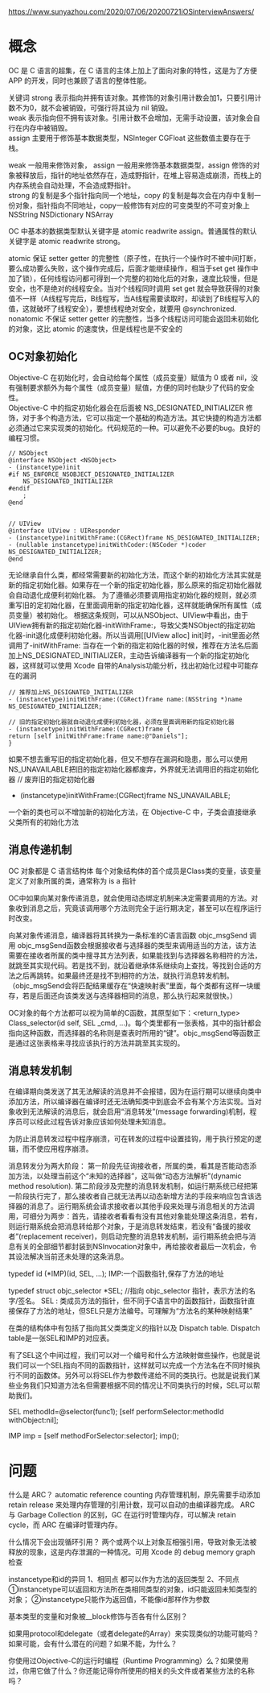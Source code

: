 





https://www.sunyazhou.com/2020/07/06/20200721iOSinterviewAnswers/




# 概念  


OC 是 C 语言的超集，在 C 语言的主体上加上了面向对象的特性，这是为了方便 APP 的开发，同时也兼顾了语言的整体性能。  


关键词
strong 表示指向并拥有该对象。其修饰的对象引用计数会加1，只要引用计数不为0，就不会被销毁，可强行将其设为 nil 销毁。  
weak 表示指向但不拥有该对象。引用计数不会增加，无需手动设置，该对象会自行在内存中被销毁。  
assign 主要用于修饰基本数据类型，NSInteger CGFloat 这些数值主要存在于栈。  

weak 一般用来修饰对象， assign 一般用来修饰基本数据类型，assign 修饰的对象被释放后，指针的地址依然存在，造成野指针，在堆上容易造成崩溃，而栈上的内存系统会自动处理，不会造成野指针。  
strong 的复制是多个指针指向同一个地址，copy 的复制是每次会在内存中复制一份对象，指针指向不同地址，copy一般修饰有对应的可变类型的不可变对象上 NSString NSDictionary NSArray 

OC 中基本的数据类型默认关键字是 atomic readwrite assign。普通属性的默认关键字是 atomic readwrite strong。


atomic 保证 setter getter 的完整性（原子性，在执行一个操作时不被中间打断，要么成功要么失败，这个操作完成后，后面才能继续操作，相当于set get 操作中加了锁），任何线程访问都可得到一个完整的初始化后的对象，速度比较慢，但是安全，也不是绝对的线程安全。当对个线程同时调用 set get 就会导致获得的对象值不一样（A线程写完后，B线程写，当A线程需要读取时，却读到了B线程写入的值，这就破坏了线程安全），要想线程绝对安全，就要用 @synchronized.
nonatomic 不保证 setter getter 的完整性，当多个线程访问可能会返回未初始化的对象，这比 atomic 的速度快，但是线程也是不安全的
	




## OC对象初始化  
Objective-C 在初始化时，会自动给每个属性（成员变量）赋值为 0 或者 nil，没有强制要求额外为每个属性（成员变量）赋值，方便的同时也缺少了代码的安全性。  
Objective-C 中的指定初始化器会在后面被 NS_DESIGNATED_INITIALIZER 修饰，对于多个构造方法，它可以指定一个基础的构造方法。其它快捷的构造方法都必须通过它来实现类的初始化。代码规范的一种。可以避免不必要的bug。良好的编程习惯。  
```
// NSObject
@interface NSObject <NSObject>
- (instancetype)init
#if NS_ENFORCE_NSOBJECT_DESIGNATED_INITIALIZER
    NS_DESIGNATED_INITIALIZER
#endif
    ;
@end
  
  
// UIView
@interface UIView : UIResponder
- (instancetype)initWithFrame:(CGRect)frame NS_DESIGNATED_INITIALIZER;
- (nullable instancetype)initWithCoder:(NSCoder *)coder NS_DESIGNATED_INITIALIZER;
@end
```


无论继承自什么类，都经常需要新的初始化方法，而这个新的初始化方法其实就是新的指定初始化器。如果存在一个新的指定初始化器，那么原来的指定初始化器就会自动退化成便利初始化器。
为了遵循必须要调用指定初始化器的规则，就必须重写旧的定初始化器，在里面调用新的指定初始化器，这样就能确保所有属性（成员变量）被初始化。
根据这条规则，可以从NSObject、UIView中看出，由于UIView拥有新的指定初始化器-initWithFrame:，导致父类NSObject的指定初始化器-init退化成便利初始化器。所以当调用[[UIView alloc] init]时，-init里面必然调用了-initWithFrame:
当存在一个新的指定初始化器的时候，推荐在方法名后面加上NS_DESIGNATED_INITIALIZER，主动告诉编译器有一个新的指定初始化器，这样就可以使用 Xcode 自带的Analysis功能分析，找出初始化过程中可能存在的漏洞

```
// 推荐加上NS_DESIGNATED_INITIALIZER
- (instancetype)initWithFrame:(CGRect)frame name:(NSString *)name NS_DESIGNATED_INITIALIZER;

// 旧的指定初始化器就自动退化成便利初始化器，必须在里面调用新的指定初始化器
- (instancetype)initWithFrame:(CGRect)frame {
return [self initWithFrame:frame name:@"Daniels"];
}
```

如果不想去重写旧的指定初始化器，但又不想存在漏洞和隐患，那么可以使用NS_UNAVAILABLE把旧的指定初始化器都废弃，外界就无法调用旧的指定初始化器
// 废弃旧的指定初始化器
- (instancetype)initWithFrame:(CGRect)frame NS_UNAVAILABLE;


一个新的类也可以不增加新的初始化方法，在 Objective-C 中，子类会直接继承父类所有的初始化方法



## 消息传递机制  

OC 对象都是 C 语言结构体
每个对象结构体的首个成员是Class类的变量，该变量定义了对象所属的类，通常称为 is a 指针

OC中如果向某对象传递消息，就会使用动态绑定机制来决定需要调用的方法。对象收到消息之后，究竟该调用哪个方法则完全于运行期决定，甚至可以在程序运行时改变。

向某对象传递消息，编译器将其转换为一条标准的C语言函数 objc_msgSend 调用
objc_msgSend函数会根据接收者与选择器的类型来调用适当的方法，该方法需要在接收者所属的类中搜寻其方法列表，如果能找到与选择器名称相符的方法，就跳至其实现代码。若是找不到，就沿着继承体系继续向上查找，等找到合适的方法之后再跳转。如果最终还是找不到相符的方法，就执行消息转发机制。（objc_msgSend会将匹配结果缓存在“快速映射表”里面，每个类都有这样一块缓存，若是后面还向该类发送与选择器相同的消息，那么执行起来就很快。）

OC对象的每个方法都可以视为简单的C函数，其原型如下：<return_type> Class_selector(id self, SEL _cmd, …)。每个类里都有一张表格，其中的指针都会指向这种函数，而选择器的名称则是查表时所用的“键”。objc_msgSend等函数正是通过这张表格来寻找应该执行的方法并跳至其实现的。





## 消息转发机制  

在编译期向类发送了其无法解读的消息并不会报错，因为在运行期可以继续向类中添加方法，所以编译器在编译时还无法确知类中到底会不会有某个方法实现。当对象收到无法解读的消息后，就会启用“消息转发”(message forwarding)机制，程序员可以经此过程告诉对象应该如何处理未知消息。

为防止消息转发过程中程序崩溃，可在转发的过程中设置挂钩，用于执行预定的逻辑，而不使应用程序崩溃。

消息转发分为两大阶段：
第一阶段先征询接收者，所属的类，看其是否能动态添加方法，以处理当前这个“未知的选择器”，这叫做“动态方法解析”(dynamic method resolution).
第二阶段涉及完整的消息转发机制，如运行期系统已经把第一阶段执行完了，那么接收者自己就无法再以动态新增方法的手段来响应包含该选择器的消息了。运行期系统会请求接收者以其他手段来处理与消息相关的方法调用，可细分为两步：首先，请接收者看看有没有其他对象能处理这条消息，若有，则运行期系统会把消息转给那个对象，于是消息转发结束，若没有“备援的接收者”(replacement receiver)，则启动完整的消息转发机制，运行期系统会把与消息有关的全部细节都封装到NSInvocation对象中，再给接收者最后一次机会，令其设法解决当前还未处理的这条消息。



typedef id (*IMP)(id, SEL, ...);
IMP:一个函数指针,保存了方法的地址

typedef struct objc_selector   *SEL; 
//指向 objc_selector 指针，表示方法的名字/签名。
SEL : 类成员方法的指针，但不同于C语言中的函数指针，函数指针直接保存了方法的地址，但SEL只是方法编号。可理解为“方法名的某种映射结果”

在类的结构体中有包括了指向其父类类定义的指针以及 Dispatch table. 
Dispatch table是一张SEL和IMP的对应表。

有了SEL这个中间过程，我们可以对一个编号和什么方法映射做些操作，也就是说我们可以一个SEL指向不同的函数指针，这样就可以完成一个方法名在不同时候执行不同的函数体。另外可以将SEL作为参数传递给不同的类执行。也就是说我们某些业务我们只知道方法名但需要根据不同的情况让不同类执行的时候，SEL可以帮助我们。


SEL methodId=@selector(func1);
[self performSelector:methodId withObject:nil];

IMP imp = [self methodForSelector:selector]; 
imp();




# 问题  



什么是 ARC？
automatic reference counting 内存管理机制，原先需要手动添加 retain release 来处理内存管理的引用计数，现可以自动的由编译器完成。
ARC 与 Garbage Collection 的区别，GC 在运行时管理内存，可以解决 retain cycle，而 ARC 在编译时管理内存。


什么情况下会出现循环引用？
两个或两个以上对象互相强引用，导致对象无法被释放的现象，这是内存泄漏的一种情况。可用 Xcode 的 debug memory graph 检查



instancetype和id的异同
1、相同点
都可以作为方法的返回类型
2、不同点
①instancetype可以返回和方法所在类相同类型的对象，id只能返回未知类型的对象；
②instancetype只能作为返回值，不能像id那样作为参数



基本类型的变量和对象被__block修饰与否各有什么区别？




如果用protocol和delegate（或者delegate的Array）来实现类似的功能可能吗？如果可能，会有什么潜在的问题？如果不能，为什么？







你使用过Objective-C的运行时编程（Runtime Programming）么？如果使用过，你用它做了什么？你还能记得你所使用的相关的头文件或者某些方法的名称吗？





